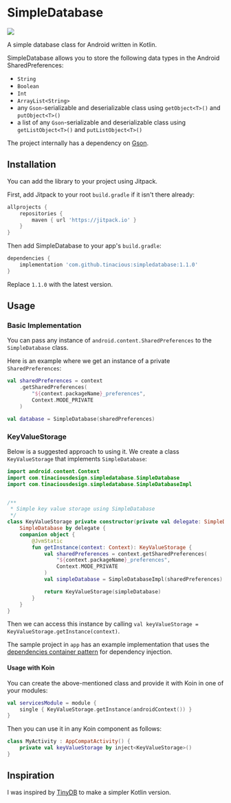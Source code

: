 # SimpleDatabase

[![](https://jitpack.io/v/tinacious/simpledatabase.svg)](https://jitpack.io/#tinacious/simpledatabase)


A simple database class for Android written in Kotlin.

SimpleDatabase allows you to store the following data types in the Android SharedPreferences:

- `String`
- `Boolean`
- `Int`
- `ArrayList<String>`
- any `Gson`-serializable and deserializable class using `getObject<T>()` and `putObject<T>()`
- a list of any `Gson`-serializable and deserializable class using `getListObject<T>()` and `putListObject<T>()`

The project internally has a dependency on [Gson](https://github.com/google/gson).


## Installation

You can add the library to your project using Jitpack.

First, add Jitpack to your root `build.gradle` if it isn't there already:

```groovy
allprojects {
    repositories {
        maven { url 'https://jitpack.io' }
    }
}

```

Then add SimpleDatabase to your app's `build.gradle`:

```groovy
dependencies {
    implementation 'com.github.tinacious:simpledatabase:1.1.0'
}
```

Replace `1.1.0` with the latest version.


## Usage

### Basic Implementation

You can pass any instance of `android.content.SharedPreferences` to the `SimpleDatabase` class.

Here is an example where we get an instance of a private `SharedPreferences`:

```kt
val sharedPreferences = context
    .getSharedPreferences(
        "${context.packageName}_preferences",
        Context.MODE_PRIVATE
    )

val database = SimpleDatabase(sharedPreferences)
```


### KeyValueStorage

Below is a suggested approach to using it. We create a class `KeyValueStorage` that implements `SimpleDatabase`:

```kt
import android.content.Context
import com.tinaciousdesign.simpledatabase.SimpleDatabase
import com.tinaciousdesign.simpledatabase.SimpleDatabaseImpl


/**
 * Simple key value storage using SimpleDatabase
 */
class KeyValueStorage private constructor(private val delegate: SimpleDatabase) :
    SimpleDatabase by delegate {
    companion object {
        @JvmStatic
        fun getInstance(context: Context): KeyValueStorage {
            val sharedPreferences = context.getSharedPreferences(
                "${context.packageName}_preferences",
                Context.MODE_PRIVATE
            )
            val simpleDatabase = SimpleDatabaseImpl(sharedPreferences)

            return KeyValueStorage(simpleDatabase)
        }
    }
}
```

Then we can access this instance by calling `val keyValueStorage = KeyValueStorage.getInstance(context)`.

The sample project in `app` has an example implementation that uses the [dependencies container pattern](https://developer.android.com/training/dependency-injection/manual#dependencies-container) for dependency injection.


#### Usage with Koin

You can create the above-mentioned class and provide it with Koin in one of your modules:

```kt
val servicesModule = module {
    single { KeyValueStorage.getInstance(androidContext()) }
}
```

Then you can use it in any Koin component as follows:

```kt
class MyActivity : AppCompatActivity() {
    private val keyValueStorage by inject<KeyValueStorage>()
}
```


## Inspiration

I was inspired by [TinyDB](https://github.com/kcochibili/TinyDB--Android-Shared-Preferences-Turbo) to make a simpler Kotlin version.
